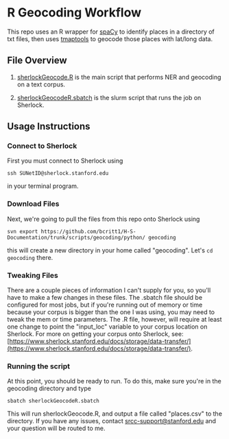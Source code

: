 # R Geocoding Workflow

This repo uses an R wrapper for [spaCy](https://cran.r-project.org/web/packages/spacyr/vignettes/using_spacyr.html) to identify places in a directory of txt files, then uses 
[tmaptools](https://cran.r-project.org/web/packages/tmaptools/tmaptools.pdf) to geocode those places with lat/long data.

## File Overview

1. [sherlockGeocode.R](sherlockGeocode.R) is the main script that performs NER and geocoding on a text corpus.

2. [sherlockGeocodeR.sbatch](sherlockGeocodeR.sbatch) is the slurm script that runs the job on Sherlock.

## Usage Instructions

### Connect to Sherlock

 First you must connect to Sherlock using
```
ssh SUNetID@sherlock.stanford.edu
```
in your terminal program.

### Download Files

Next, we're going to pull the files from this repo onto Sherlock using
```  
svn export https://github.com/bcritt1/H-S-Documentation/trunk/scripts/geocoding/python/ geocoding
```
this will create a new directory in your home called "geocoding". Let's ```cd geocoding``` there.

### Tweaking Files

There are a couple pieces of information I can't supply for you, so you'll have to make a few changes in these files. The .sbatch file should be configured for most jobs, but if you're running out of memory 
or time because your corpus is bigger than the one I was using, you may need to tweak the mem or time parameters. The .R file, however, will require at least one change to point the "input_loc" variable to 
your corpus location on Sherlock. For more on getting your corpus onto Sherlock, see: 
[https://www.sherlock.stanford.edu/docs/storage/data-transfer/](https://www.sherlock.stanford.edu/docs/storage/data-transfer/).

### Running the script

At this point, you should be ready to run. To do this, make sure you're in the geocoding directory and type
```
sbatch sherlockGeocodeR.sbatch
```
This will run sherlockGeocode.R, and output a file called "places.csv" to the directory. If you have any issues, contact [srcc-support@stanford.edu](srcc-support@stanford.edu) and your question will be 
routed to me.
